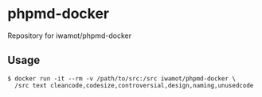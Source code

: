 # phpmd-docker

Repository for iwamot/phpmd-docker

## Usage

```
$ docker run -it --rm -v /path/to/src:/src iwamot/phpmd-docker \
  /src text cleancode,codesize,controversial,design,naming,unusedcode
```
